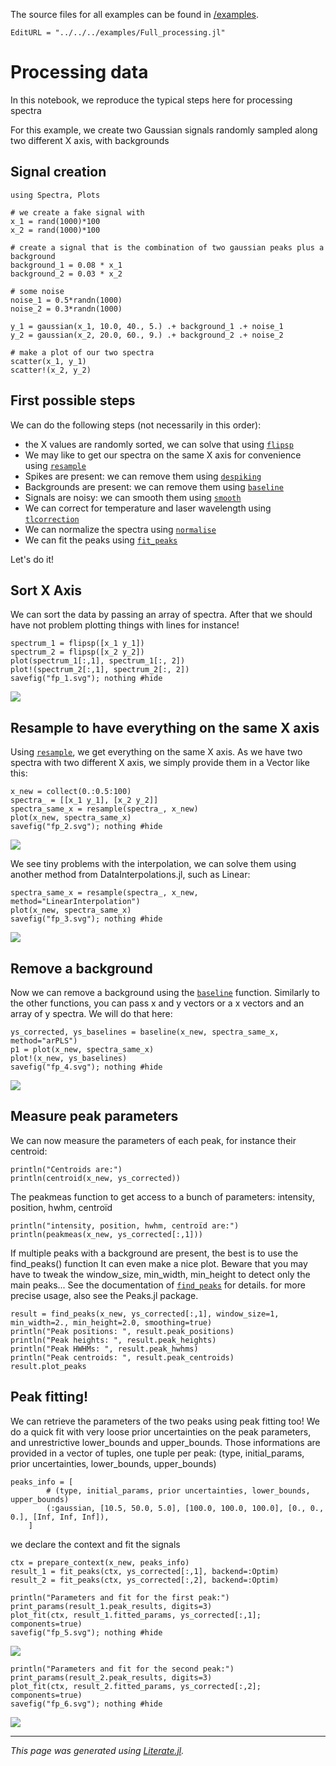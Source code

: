 The source files for all examples can be found in [/examples](https://github.com/charlesll/Spectra.jl/tree/master/examples/).
```@meta
EditURL = "../../../examples/Full_processing.jl"
```

# Processing data

In this notebook, we reproduce the typical steps here for processing spectra

For this example, we create two Gaussian signals randomly sampled along two different X axis, with backgrounds

## Signal creation

````@example Full_processing
using Spectra, Plots

# we create a fake signal with
x_1 = rand(1000)*100
x_2 = rand(1000)*100

# create a signal that is the combination of two gaussian peaks plus a background
background_1 = 0.08 * x_1
background_2 = 0.03 * x_2

# some noise
noise_1 = 0.5*randn(1000)
noise_2 = 0.3*randn(1000)

y_1 = gaussian(x_1, 10.0, 40., 5.) .+ background_1 .+ noise_1
y_2 = gaussian(x_2, 20.0, 60., 9.) .+ background_2 .+ noise_2

# make a plot of our two spectra
scatter(x_1, y_1)
scatter!(x_2, y_2)
````

## First possible steps

We can do the following steps (not necessarily in this order):

- the X values are randomly sorted, we can solve that using [`flipsp`](@ref)
- We may like to get our spectra on the same X axis for convenience using [`resample`](@ref)
- Spikes are present: we can remove them using [`despiking`](@ref)
- Backgrounds are present: we can remove them using [`baseline`](@ref)
- Signals are noisy: we can smooth them using [`smooth`](@ref)
- We can correct for temperature and laser wavelength using [`tlcorrection`](@ref)
- We can normalize the spectra using [`normalise`](@ref)
- We can fit the peaks using [`fit_peaks`](@ref)

Let's do it!

## Sort X Axis

We can sort the data by passing an array of spectra. After that we should have not problem plotting things with lines for instance!

````@example Full_processing
spectrum_1 = flipsp([x_1 y_1])
spectrum_2 = flipsp([x_2 y_2])
plot(spectrum_1[:,1], spectrum_1[:, 2])
plot!(spectrum_2[:,1], spectrum_2[:, 2])
savefig("fp_1.svg"); nothing #hide
````

![](fp_1.svg)

## Resample to have everything on the same X axis

Using [`resample`](@ref), we get everything on the same X axis. As we have two spectra with two different X axis, we simply provide them in a Vector like this:

````@example Full_processing
x_new = collect(0.:0.5:100)
spectra_ = [[x_1 y_1], [x_2 y_2]]
spectra_same_x = resample(spectra_, x_new)
plot(x_new, spectra_same_x)
savefig("fp_2.svg"); nothing #hide
````

![](fp_2.svg)

We see tiny problems with the interpolation, we can solve them using another method from DataInterpolations.jl, such as Linear:

````@example Full_processing
spectra_same_x = resample(spectra_, x_new, method="LinearInterpolation")
plot(x_new, spectra_same_x)
savefig("fp_3.svg"); nothing #hide
````

![](fp_3.svg)

## Remove a background

Now we can remove a background using the [`baseline`](@ref) function.
Similarly to the other functions, you can pass x and y vectors or a x vectors and an array of y spectra. We will do that here:

````@example Full_processing
ys_corrected, ys_baselines = baseline(x_new, spectra_same_x, method="arPLS")
p1 = plot(x_new, spectra_same_x)
plot!(x_new, ys_baselines)
savefig("fp_4.svg"); nothing #hide
````

![](fp_4.svg)

## Measure peak parameters

We can now measure the parameters of each peak, for instance their centroid:

````@example Full_processing
println("Centroids are:")
println(centroid(x_new, ys_corrected))
````

The peakmeas function to get access to a bunch of parameters: intensity, position, hwhm, centroïd

````@example Full_processing
println("intensity, position, hwhm, centroïd are:")
println(peakmeas(x_new, ys_corrected[:,1]))
````

If multiple peaks with a background are present, the best is to use the find_peaks() function
It can even make a nice plot. Beware that you may have to tweak the window_size, min_width, min_height to detect only the
main peaks... See the documentation of [`find_peaks`](@ref) for details.
for more precise usage, also see the Peaks.jl package.

````@example Full_processing
result = find_peaks(x_new, ys_corrected[:,1], window_size=1, min_width=2., min_height=2.0, smoothing=true)
println("Peak positions: ", result.peak_positions)
println("Peak heights: ", result.peak_heights)
println("Peak HWHMs: ", result.peak_hwhms)
println("Peak centroids: ", result.peak_centroids)
result.plot_peaks
````

## Peak fitting!

We can retrieve the parameters of the two peaks using peak fitting too! We do a quick fit with very loose
prior uncertainties on the peak parameters, and unrestrictive lower_bounds and upper_bounds.
Those informations are provided in a vector of tuples, one tuple per peak:
(type, initial_params, prior uncertainties, lower_bounds, upper_bounds)

````@example Full_processing
peaks_info = [
        # (type, initial_params, prior uncertainties, lower_bounds, upper_bounds)
        (:gaussian, [10.5, 50.0, 5.0], [100.0, 100.0, 100.0], [0., 0., 0.], [Inf, Inf, Inf]),
    ]
````

we declare the context and fit the signals

````@example Full_processing
ctx = prepare_context(x_new, peaks_info)
result_1 = fit_peaks(ctx, ys_corrected[:,1], backend=:Optim)
result_2 = fit_peaks(ctx, ys_corrected[:,2], backend=:Optim)

println("Parameters and fit for the first peak:")
print_params(result_1.peak_results, digits=3)
plot_fit(ctx, result_1.fitted_params, ys_corrected[:,1]; components=true)
savefig("fp_5.svg"); nothing #hide
````

![](fp_5.svg)

````@example Full_processing
println("Parameters and fit for the second peak:")
print_params(result_2.peak_results, digits=3)
plot_fit(ctx, result_2.fitted_params, ys_corrected[:,2]; components=true)
savefig("fp_6.svg"); nothing #hide
````

![](fp_6.svg)

---

*This page was generated using [Literate.jl](https://github.com/fredrikekre/Literate.jl).*

